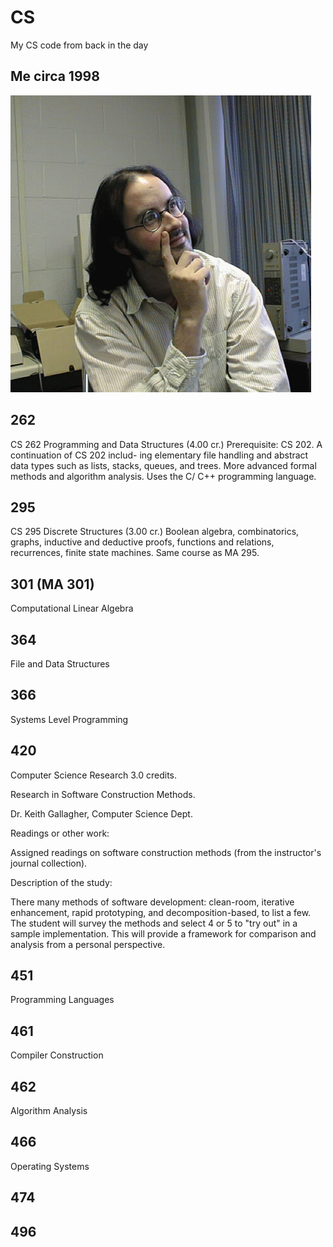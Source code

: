 # CS

My CS code from back in the day

## Me circa 1998

![me circa 98](sol.gif)

## 262

CS 262 Programming and Data Structures (4.00 cr.)
Prerequisite: CS 202. A continuation of CS 202 includ- ing elementary file handling and abstract data types such as lists, stacks, queues, and trees. More advanced formal methods and algorithm analysis. Uses the C/ C++ programming language.

## 295

CS 295 Discrete Structures (3.00 cr.)
Boolean algebra, combinatorics, graphs, inductive and deductive proofs, functions and relations, recurrences, finite state machines. Same course as MA 295.

## 301 (MA 301)

Computational Linear Algebra

## 364

File and Data Structures

## 366

Systems Level Programming

## 420

Computer Science Research  3.0 credits.

Research in Software Construction Methods.

Dr. Keith Gallagher, Computer Science Dept.

Readings or other work:

  Assigned readings on software construction methods (from the instructor's journal collection).

Description of the study:
 
  There many methods of software development: clean-room, iterative enhancement, rapid prototyping, and decomposition-based, to list a few.  The student will survey the methods and select 4 or 5 to "try out" in a sample implementation.  This will provide a framework for comparison and analysis from a personal perspective.

## 451

Programming Languages

## 461

Compiler Construction

## 462

Algorithm Analysis

## 466

Operating Systems

## 474

## 496
